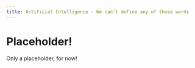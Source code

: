 ```yaml
---
title: Artificial Intelligence - We can't define any of those words
---
```


# Placeholder!

Only a placeholder, for now!
